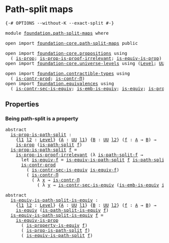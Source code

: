# Path-split maps

<pre class="Agda"><a id="28" class="Symbol">{-#</a> <a id="32" class="Keyword">OPTIONS</a> <a id="40" class="Pragma">--without-K</a> <a id="52" class="Pragma">--exact-split</a> <a id="66" class="Symbol">#-}</a>

<a id="71" class="Keyword">module</a> <a id="78" href="foundation.path-split-maps.html" class="Module">foundation.path-split-maps</a> <a id="105" class="Keyword">where</a>

<a id="112" class="Keyword">open</a> <a id="117" class="Keyword">import</a> <a id="124" href="foundation-core.path-split-maps.html" class="Module">foundation-core.path-split-maps</a> <a id="156" class="Keyword">public</a>

<a id="164" class="Keyword">open</a> <a id="169" class="Keyword">import</a> <a id="176" href="foundation-core.propositions.html" class="Module">foundation-core.propositions</a> <a id="205" class="Keyword">using</a>
  <a id="213" class="Symbol">(</a> <a id="215" href="foundation-core.propositions.html#1246" class="Function">is-prop</a><a id="222" class="Symbol">;</a> <a id="224" href="foundation-core.propositions.html#3151" class="Function">is-prop-is-proof-irrelevant</a><a id="251" class="Symbol">;</a> <a id="253" href="foundation-core.propositions.html#3624" class="Function">is-equiv-is-prop</a><a id="269" class="Symbol">)</a>
<a id="271" class="Keyword">open</a> <a id="276" class="Keyword">import</a> <a id="283" href="foundation-core.universe-levels.html" class="Module">foundation-core.universe-levels</a> <a id="315" class="Keyword">using</a> <a id="321" class="Symbol">(</a><a id="322" href="Agda.Primitive.html#597" class="Postulate">Level</a><a id="327" class="Symbol">;</a> <a id="329" href="foundation-core.universe-levels.html#222" class="Primitive">UU</a><a id="331" class="Symbol">)</a>

<a id="334" class="Keyword">open</a> <a id="339" class="Keyword">import</a> <a id="346" href="foundation.contractible-types.html" class="Module">foundation.contractible-types</a> <a id="376" class="Keyword">using</a>
  <a id="384" class="Symbol">(</a> <a id="386" href="foundation-core.contractible-types.html#5420" class="Function">is-contr-prod</a><a id="399" class="Symbol">;</a> <a id="401" href="foundation.contractible-types.html#1218" class="Function">is-contr-Π</a><a id="411" class="Symbol">)</a>
<a id="413" class="Keyword">open</a> <a id="418" class="Keyword">import</a> <a id="425" href="foundation.equivalences.html" class="Module">foundation.equivalences</a> <a id="449" class="Keyword">using</a>
  <a id="457" class="Symbol">(</a> <a id="459" href="foundation.equivalences.html#12346" class="Function">is-contr-sec-is-equiv</a><a id="480" class="Symbol">;</a> <a id="482" href="foundation-core.equivalences.html#15380" class="Function">is-emb-is-equiv</a><a id="497" class="Symbol">;</a> <a id="499" href="foundation-core.equivalences.html#1542" class="Function">is-equiv</a><a id="507" class="Symbol">;</a> <a id="509" href="foundation.equivalences.html#13429" class="Function">is-property-is-equiv</a><a id="529" class="Symbol">)</a>
</pre>
## Properties

### Being path-split is a property

<pre class="Agda"><a id="595" class="Keyword">abstract</a>
  <a id="is-prop-is-path-split"></a><a id="606" href="foundation.path-split-maps.html#606" class="Function">is-prop-is-path-split</a> <a id="628" class="Symbol">:</a>
    <a id="634" class="Symbol">{</a><a id="635" href="foundation.path-split-maps.html#635" class="Bound">l1</a> <a id="638" href="foundation.path-split-maps.html#638" class="Bound">l2</a> <a id="641" class="Symbol">:</a> <a id="643" href="Agda.Primitive.html#597" class="Postulate">Level</a><a id="648" class="Symbol">}</a> <a id="650" class="Symbol">{</a><a id="651" href="foundation.path-split-maps.html#651" class="Bound">A</a> <a id="653" class="Symbol">:</a> <a id="655" href="foundation-core.universe-levels.html#222" class="Primitive">UU</a> <a id="658" href="foundation.path-split-maps.html#635" class="Bound">l1</a><a id="660" class="Symbol">}</a> <a id="662" class="Symbol">{</a><a id="663" href="foundation.path-split-maps.html#663" class="Bound">B</a> <a id="665" class="Symbol">:</a> <a id="667" href="foundation-core.universe-levels.html#222" class="Primitive">UU</a> <a id="670" href="foundation.path-split-maps.html#638" class="Bound">l2</a><a id="672" class="Symbol">}</a> <a id="674" class="Symbol">(</a><a id="675" href="foundation.path-split-maps.html#675" class="Bound">f</a> <a id="677" class="Symbol">:</a> <a id="679" href="foundation.path-split-maps.html#651" class="Bound">A</a> <a id="681" class="Symbol">→</a> <a id="683" href="foundation.path-split-maps.html#663" class="Bound">B</a><a id="684" class="Symbol">)</a> <a id="686" class="Symbol">→</a>
    <a id="692" href="foundation-core.propositions.html#1246" class="Function">is-prop</a> <a id="700" class="Symbol">(</a><a id="701" href="foundation-core.path-split-maps.html#1258" class="Function">is-path-split</a> <a id="715" href="foundation.path-split-maps.html#675" class="Bound">f</a><a id="716" class="Symbol">)</a>
  <a id="720" href="foundation.path-split-maps.html#606" class="Function">is-prop-is-path-split</a> <a id="742" href="foundation.path-split-maps.html#742" class="Bound">f</a> <a id="744" class="Symbol">=</a>
    <a id="750" href="foundation-core.propositions.html#3151" class="Function">is-prop-is-proof-irrelevant</a> <a id="778" class="Symbol">(λ</a> <a id="781" href="foundation.path-split-maps.html#781" class="Bound">is-path-split-f</a> <a id="797" class="Symbol">→</a>
      <a id="805" class="Keyword">let</a> <a id="809" href="foundation.path-split-maps.html#809" class="Bound">is-equiv-f</a> <a id="820" class="Symbol">=</a> <a id="822" href="foundation-core.path-split-maps.html#2480" class="Function">is-equiv-is-path-split</a> <a id="845" href="foundation.path-split-maps.html#742" class="Bound">f</a> <a id="847" href="foundation.path-split-maps.html#781" class="Bound">is-path-split-f</a> <a id="863" class="Keyword">in</a>
      <a id="872" href="foundation-core.contractible-types.html#5420" class="Function">is-contr-prod</a>
        <a id="894" class="Symbol">(</a> <a id="896" href="foundation.equivalences.html#12346" class="Function">is-contr-sec-is-equiv</a> <a id="918" href="foundation.path-split-maps.html#809" class="Bound">is-equiv-f</a><a id="928" class="Symbol">)</a>
        <a id="938" class="Symbol">(</a> <a id="940" href="foundation.contractible-types.html#1218" class="Function">is-contr-Π</a>
          <a id="961" class="Symbol">(</a> <a id="963" class="Symbol">λ</a> <a id="965" href="foundation.path-split-maps.html#965" class="Bound">x</a> <a id="967" class="Symbol">→</a> <a id="969" href="foundation.contractible-types.html#1218" class="Function">is-contr-Π</a>
            <a id="992" class="Symbol">(</a> <a id="994" class="Symbol">λ</a> <a id="996" href="foundation.path-split-maps.html#996" class="Bound">y</a> <a id="998" class="Symbol">→</a> <a id="1000" href="foundation.equivalences.html#12346" class="Function">is-contr-sec-is-equiv</a> <a id="1022" class="Symbol">(</a><a id="1023" href="foundation-core.equivalences.html#15380" class="Function">is-emb-is-equiv</a> <a id="1039" href="foundation.path-split-maps.html#809" class="Bound">is-equiv-f</a> <a id="1050" href="foundation.path-split-maps.html#965" class="Bound">x</a> <a id="1052" href="foundation.path-split-maps.html#996" class="Bound">y</a><a id="1053" class="Symbol">)))))</a>

<a id="1060" class="Keyword">abstract</a>
  <a id="is-equiv-is-path-split-is-equiv"></a><a id="1071" href="foundation.path-split-maps.html#1071" class="Function">is-equiv-is-path-split-is-equiv</a> <a id="1103" class="Symbol">:</a>
    <a id="1109" class="Symbol">{</a><a id="1110" href="foundation.path-split-maps.html#1110" class="Bound">l1</a> <a id="1113" href="foundation.path-split-maps.html#1113" class="Bound">l2</a> <a id="1116" class="Symbol">:</a> <a id="1118" href="Agda.Primitive.html#597" class="Postulate">Level</a><a id="1123" class="Symbol">}</a> <a id="1125" class="Symbol">{</a><a id="1126" href="foundation.path-split-maps.html#1126" class="Bound">A</a> <a id="1128" class="Symbol">:</a> <a id="1130" href="foundation-core.universe-levels.html#222" class="Primitive">UU</a> <a id="1133" href="foundation.path-split-maps.html#1110" class="Bound">l1</a><a id="1135" class="Symbol">}</a> <a id="1137" class="Symbol">{</a><a id="1138" href="foundation.path-split-maps.html#1138" class="Bound">B</a> <a id="1140" class="Symbol">:</a> <a id="1142" href="foundation-core.universe-levels.html#222" class="Primitive">UU</a> <a id="1145" href="foundation.path-split-maps.html#1113" class="Bound">l2</a><a id="1147" class="Symbol">}</a> <a id="1149" class="Symbol">(</a><a id="1150" href="foundation.path-split-maps.html#1150" class="Bound">f</a> <a id="1152" class="Symbol">:</a> <a id="1154" href="foundation.path-split-maps.html#1126" class="Bound">A</a> <a id="1156" class="Symbol">→</a> <a id="1158" href="foundation.path-split-maps.html#1138" class="Bound">B</a><a id="1159" class="Symbol">)</a> <a id="1161" class="Symbol">→</a>
    <a id="1167" href="foundation-core.equivalences.html#1542" class="Function">is-equiv</a> <a id="1176" class="Symbol">(</a><a id="1177" href="foundation-core.path-split-maps.html#1532" class="Function">is-path-split-is-equiv</a> <a id="1200" href="foundation.path-split-maps.html#1150" class="Bound">f</a><a id="1201" class="Symbol">)</a>
  <a id="1205" href="foundation.path-split-maps.html#1071" class="Function">is-equiv-is-path-split-is-equiv</a> <a id="1237" href="foundation.path-split-maps.html#1237" class="Bound">f</a> <a id="1239" class="Symbol">=</a>
    <a id="1245" href="foundation-core.propositions.html#3624" class="Function">is-equiv-is-prop</a>
      <a id="1268" class="Symbol">(</a> <a id="1270" href="foundation.equivalences.html#13429" class="Function">is-property-is-equiv</a> <a id="1291" href="foundation.path-split-maps.html#1237" class="Bound">f</a><a id="1292" class="Symbol">)</a>
      <a id="1300" class="Symbol">(</a> <a id="1302" href="foundation.path-split-maps.html#606" class="Function">is-prop-is-path-split</a> <a id="1324" href="foundation.path-split-maps.html#1237" class="Bound">f</a><a id="1325" class="Symbol">)</a>
      <a id="1333" class="Symbol">(</a> <a id="1335" href="foundation-core.path-split-maps.html#2480" class="Function">is-equiv-is-path-split</a> <a id="1358" href="foundation.path-split-maps.html#1237" class="Bound">f</a><a id="1359" class="Symbol">)</a>
</pre>